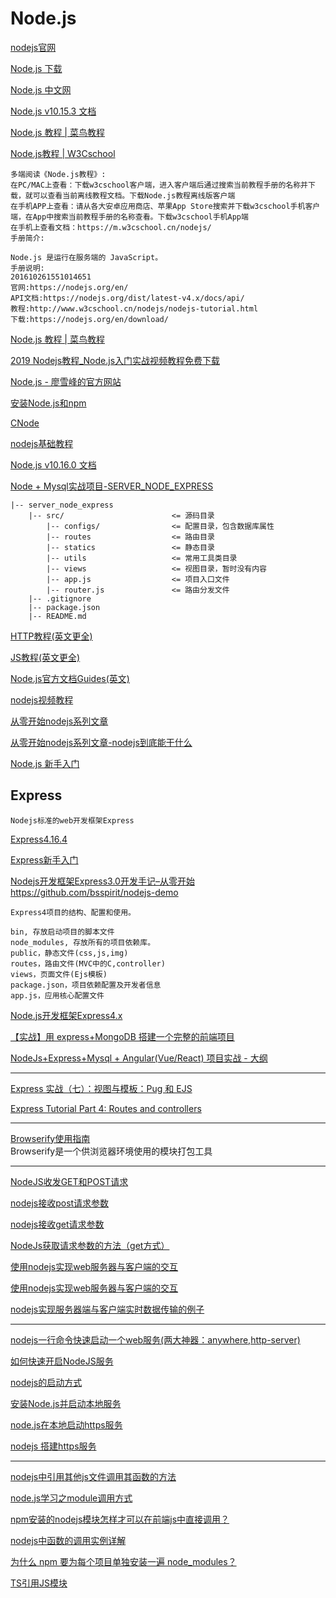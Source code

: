 Node.js
===

[nodejs官网](https://nodejs.org/en/)  

[Node.js 下载](http://nodejs.cn/download/)  

[Node.js 中文网](http://nodejs.cn/)  

[Node.js v10.15.3 文档](http://nodejs.cn/api/)  

[Node.js 教程 | 菜鸟教程](http://www.runoob.com/nodejs/nodejs-tutorial.html)  

[Node.js教程 | W3Cschool](https://www.w3cschool.cn/nodejs/)  
~~~
多端阅读《Node.js教程》:
在PC/MAC上查看：下载w3cschool客户端，进入客户端后通过搜索当前教程手册的名称并下载，就可以查看当前离线教程文档。下载Node.js教程离线版客户端
在手机APP上查看：请从各大安卓应用商店、苹果App Store搜索并下载w3cschool手机客户端，在App中搜索当前教程手册的名称查看。下载w3cschool手机App端
在手机上查看文档：https://m.w3cschool.cn/nodejs/
手册简介:

Node.js 是运行在服务端的 JavaScript。
手册说明:
201610261551014651
官网:https://nodejs.org/en/
API文档:https://nodejs.org/dist/latest-v4.x/docs/api/
教程:http://www.w3cschool.cn/nodejs/nodejs-tutorial.html
下载:https://nodejs.org/en/download/
~~~

[Node.js 教程 | 菜鸟教程](http://www.runoob.com/nodejs/nodejs-tutorial.html)  

[2019 Nodejs教程_Node.js入门实战视频教程免费下载](https://www.itying.com/category-83-b0.html)  

[Node.js - 廖雪峰的官方网站](https://www.liaoxuefeng.com/wiki/001434446689867b27157e896e74d51a89c25cc8b43bdb3000/001434501245426ad4b91f2b880464ba876a8e3043fc8ef000)  

[安装Node.js和npm](https://www.liaoxuefeng.com/wiki/001434446689867b27157e896e74d51a89c25cc8b43bdb3000/00143450141843488beddae2a1044cab5acb5125baf0882000)  

[CNode](https://cnodejs.org/)  

[nodejs基础教程](https://www.geekjc.com/ebook/detail/5b9f65ce0f510f6ae689bccd/1537172650925)  

[Node.js v10.16.0 文档](http://nodejs.cn/api/)  

[ Node + Mysql实战项目-SERVER_NODE_EXPRESS](https://github.com/dkvirus/py-novel/tree/master/server_node_express)  
~~~
|-- server_node_express
    |-- src/                        <= 源码目录
        |-- configs/                <= 配置目录，包含数据库属性
        |-- routes                  <= 路由目录
        |-- statics                 <= 静态目录
        |-- utils                   <= 常用工具类目录
        |-- views                   <= 视图目录，暂时没有内容
        |-- app.js                  <= 项目入口文件
        |-- router.js               <= 路由分发文件
    |-- .gitignore
    |-- package.json
    |-- README.md
~~~

[HTTP教程(英文更全)](https://developer.mozilla.org/zh-CN/docs/Web/HTTP)  

[JS教程(英文更全)](https://developer.mozilla.org/zh-CN/docs/Web/JavaScript)  

[Node.js官方文档Guides(英文)](https://nodejs.org/en/docs/guides/)  

[nodejs视频教程](https://www.sucaihuo.com/video/224-0-0)  


[从零开始nodejs系列文章](http://blog.fens.me/series-nodejs/)  

[从零开始nodejs系列文章-nodejs到底能干什么](https://blog.csdn.net/weixin_39214481/article/details/82023696)  

[Node.js 新手入门](http://cnodejs.org/getstart)


Express
---

~~~
Nodejs标准的web开发框架Express
~~~

[Express4.16.4](http://expressjs.com/)  

[Express新手入门](http://www.expressjs.com.cn/)  

[Nodejs开发框架Express3.0开发手记–从零开始](http://blog.fens.me/nodejs-express3/)  
https://github.com/bsspirit/nodejs-demo  
~~~
Express4项目的结构、配置和使用。

bin, 存放启动项目的脚本文件
node_modules, 存放所有的项目依赖库。
public，静态文件(css,js,img)
routes，路由文件(MVC中的C,controller)
views，页面文件(Ejs模板)
package.json，项目依赖配置及开发者信息
app.js，应用核心配置文件
~~~


[Node.js开发框架Express4.x](http://blog.fens.me/nodejs-express4/)  

[【实战】用 express+MongoDB 搭建一个完整的前端项目](https://segmentfault.com/a/1190000015866331)  

[NodeJs+Express+Mysql + Angular(Vue/React) 项目实战 - 大纲](https://segmentfault.com/a/1190000018005152)  

------------

[Express 实战（七）：视图与模板：Pug 和 EJS](https://segmentfault.com/a/1190000010820999)  

[Express Tutorial Part 4: Routes and controllers](https://developer.mozilla.org/en-US/docs/Learn/Server-side/Express_Nodejs/routes)  

--------------------------

[Browserify使用指南](http://www.mamicode.com/info-detail-1850314.html)  
Browserify是一个供浏览器环境使用的模块打包工具  

----------------------

[NodeJS收发GET和POST请求](https://www.cnblogs.com/gamedaybyday/p/6637933.html)  

[nodejs接收post请求参数](https://blog.csdn.net/u013263917/article/details/78682270)  

[nodejs接收get请求参数](https://blog.csdn.net/u013263917/article/details/78682251)  

[NodeJs获取请求参数的方法（get方式）](https://blog.csdn.net/cherishSpring/article/details/51443426)  

[使用nodejs实现web服务器与客户端的交互](https://blog.csdn.net/qq_21586623/article/details/71403371)  

[使用nodejs实现web服务器与客户端的交互](https://www.jianshu.com/p/ecfe16c0b3dd)  

[nodejs实现服务器端与客户端实时数据传输的例子](http://blog.sina.com.cn/s/blog_a8b026160102weo7.html)  

----------------

[nodejs一行命令快速启动一个web服务(两大神器：anywhere,http-server)](https://blog.csdn.net/weixin_34198797/article/details/88017090)  

[如何快速开启NodeJS服务](https://blog.csdn.net/samarket/article/details/89306750#NodeJS_2)  

[nodejs的启动方式](https://blog.csdn.net/thatway_wp/article/details/79387586)  

[安装Node.js并启动本地服务](https://blog.csdn.net/sinat_20177327/article/details/76152471)  

[node.js在本地启动https服务](https://blog.csdn.net/liuniansilence/article/details/78668578)  

[nodejs 搭建https服务](https://blog.csdn.net/u011573853/article/details/78308657)  

-------------------

[nodejs中引用其他js文件调用其函数的方法](https://www.jianshu.com/p/faa56ae56d12)  

[node.js学习之module调用方式](https://blog.csdn.net/liusen_445566/article/details/55193545)  

[npm安装的nodejs模块怎样才可以在前端js中直接调用？](https://ask.csdn.net/questions/693054)  

[nodejs中函数的调用实例详解](https://www.jb51.net/article/149848.htm)  


[为什么 npm 要为每个项目单独安装一遍 node_modules？](https://www.cnblogs.com/weiyinfu/p/8471407.html)  


[TS引用JS模块](https://blog.csdn.net/letterTiger/article/details/80596369)  
